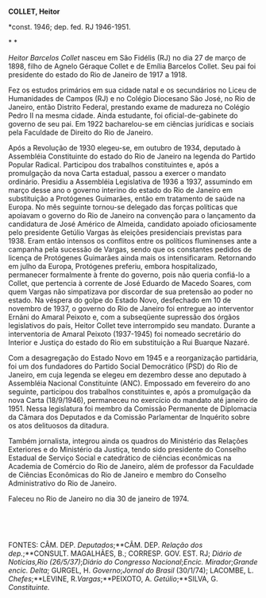 **COLLET, Heitor**

\*const. 1946; dep. fed. RJ 1946-1951.

* *

*Heitor Barcelos Collet* nasceu em São Fidélis (RJ) no dia 27 de março
de 1898, filho de Agnelo Géraque Collet e de Emília Barcelos Collet. Seu
pai foi presidente do estado do Rio de Janeiro de 1917 a 1918.

Fez os estudos primários em sua cidade natal e os secundários no Liceu
de Humanidades de Campos (RJ) e no Colégio Diocesano São José, no Rio de
Janeiro, então Distrito Federal, prestando exame de madureza no Colégio
Pedro II na mesma cidade. Ainda estudante, foi oficial-de-gabinete do
governo de seu pai. Em 1922 bacharelou-se em ciências jurídicas e
sociais pela Faculdade de Direito do Rio de Janeiro.

Após a Revolução de 1930 elegeu-se, em outubro de 1934, deputado à
Assembléia Constituinte do estado do Rio de Janeiro na legenda do
Partido Popular Radical. Participou dos trabalhos constituintes e, após
a promulgação da nova Carta estadual, passou a exercer o mandato
ordinário. Presidiu a Assembléia Legislativa de 1936 a 1937, assumindo
em março desse ano o governo interino do estado do Rio de Janeiro em
substituição a Protógenes Guimarães, então em tratamento de saúde na
Europa. No mês seguinte tornou-se delegado das forças políticas que
apoiavam o governo do Rio de Janeiro na convenção para o lançamento da
candidatura de José Américo de Almeida, candidato apoiado oficiosamente
pelo presidente Getúlio Vargas às eleições presidenciais previstas para
1938. Eram então intensos os conflitos entre os políticos fluminenses
ante a campanha pela sucessão de Vargas, sendo que os constantes pedidos
de licença de Protógenes Guimarães ainda mais os intensificaram.
Retornando em julho da Europa, Protógenes preferiu, embora
hospitalizado, permanecer formalmente à frente do governo, pois não
queria confiá-lo a Collet, que pertencia à corrente de José Eduardo de
Macedo Soares, com quem Vargas não simpatizava por discordar de sua
pretensão ao poder no estado. Na véspera do golpe do Estado Novo,
desfechado em 10 de novembro de 1937, o governo do Rio de Janeiro foi
entregue ao interventor Ernâni do Amaral Peixoto e, com a subseqüente
supressão dos órgãos legislativos do país, Heitor Collet teve
interrompido seu mandato. Durante a interventoria de Amaral Peixoto
(1937-1945) foi nomeado secretário do Interior e Justiça do estado do
Rio em substituição a Rui Buarque Nazaré.

Com a desagregação do Estado Novo em 1945 e a reorganização partidária,
foi um dos fundadores do Partido Social Democrático (PSD) do Rio de
Janeiro, em cuja legenda se elegeu em dezembro desse ano deputado à
Assembléia Nacional Constituinte (ANC). Empossado em fevereiro do ano
seguinte, participou dos trabalhos constituintes e, após a promulgação
da nova Carta (18/9/1946), permaneceu no exercício do mandato até
janeiro de 1951. Nessa legislatura foi membro da Comissão Permanente de
Diplomacia da Câmara dos Deputados e da Comissão Parlamentar de
Inquérito sobre os atos delituosos da ditadura.

Também jornalista, integrou ainda os quadros do Ministério das Relações
Exteriores e do Ministério da Justiça, tendo sido presidente do Conselho
Estadual de Serviço Social e catedrático de ciências econômicas na
Academia de Comércio do Rio de Janeiro, além de professor da Faculdade
de Ciências Econômicas do Rio de Janeiro e membro do Conselho
Administrativo do Rio de Janeiro.

Faleceu no Rio de Janeiro no dia 30 de janeiro de 1974.

 

 

FONTES: CÂM. DEP. *Deputados*;**CÂM. DEP. *Relação dos dep.*;**CONSULT.
MAGALHÃES, B.; CORRESP. GOV. EST. RJ; *Diário de Notícias,*Rio
(26/5/37*)*;*Diário do Congresso Nacional*;*Encic. Mirador*;*Grande
encic. Delta*; GURGEL, H. *Governo*;*Jornal do Brasil* (30/1/74);
LACOMBE, L. *Chefes*;**LEVINE, R.*Vargas*;**PEIXOTO, A.
*Getúlio*;**SILVA, G. *Constituinte.*

 
